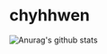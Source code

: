 # chyhhwen
![Anurag's github stats](https://github-readme-stats.vercel.app/api?username=chyhhwen)


